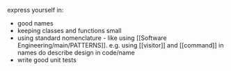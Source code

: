 express yourself in:
- good names
- keeping classes and functions small
- using standard nomenclature - like using [[Software Engineering/main/PATTERNS]]. e.g. using [[visitor]] and [[command]] in names do describe design in code/name
- write good unit tests